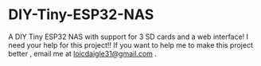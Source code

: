 # DIY-Tiny-ESP32-NAS
A DIY Tiny ESP32 NAS with support for 3 SD cards and a web interface!
 I need your help for this project!!  If you want to help me to make this project better , email me at loicdaigle31@gmail.com .
